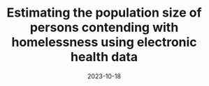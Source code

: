 ---
title: "Estimating the population size of persons contending with homelessness using electronic health data"
authors:
- Gracia Y. Dong
- Ken Moselle
- Stanley Robertson
- Patrick Brown
- Laura L. E. Cowen
date: "2023-10-18"

publication: "Submitted to Journal of the Royal Statistical Society: Series A"

links:
    pdf: 
---